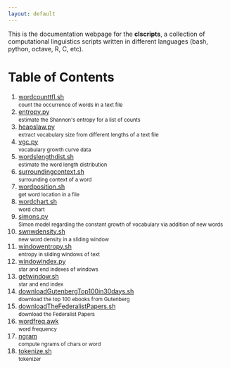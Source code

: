 ```yaml
---
layout: default
---
```


This is the documentation webpage for the **clscripts**,
a collection of computational linguistics scripts 
written in different languages (bash, python, octave, R, C, etc).

# Table of Contents
1. [wordcounttfl.sh](./wordcounttfl.html)<br/>
<small>count the occurrence of words in a text file</small> 
2. [entropy.py](./entropy.html)<br/>
<small>estimate the Shannon's entropy for a list of counts</small>
3. [heapslaw.py](./heapslaw.html)<br/>
<small>extract vocabulary size from different lengths of a text file</small>
4. [vgc.py](./vgc.html)<br/>
<small>vocabulary growth curve data</small>
5. [wordslengthdist.sh](./wordslengthdist.html)<br/>
<small>estimate the word length distribution</small>
6. [surroundingcontext.sh](./surroundingcontext.html)<br/>
<small>surrounding context of a word</small>
7. [wordposition.sh](./wordposition.html)<br/>
<small>get word location in a file</small>
8. [wordchart.sh](./wordchart.html)<br/>
<small>word chart</small>
9. [simons.py](./simons.html)<br/>
<small>Simon model regarding the constant growth of vocabulary via addition of new words</small>
10. [swnwdensity.sh](./swnwdensity.html)<br/>
<small>new word density in a sliding window</small>
11. [windowentropy.sh](./windowentropy.html)<br/>
<small>entropy in sliding windows of text</small>
12. [windowindex.py](./windowindex.html)<br/>
<small>star and end indexes of windows</small>
13. [getwindow.sh](./getwindow.html)<br/>
<small>star and end index</small>
14. [downloadGutenbergTop100in30days.sh](./downloadGutenbergTop100.html)<br/>
<small>download the top 100 ebooks from Gutenberg</small>
15. [downloadTheFederalistPapers.sh](./downloadTheFederalistPapers.html)<br/>
<small>download the Federalist Papers</small>
16. [wordfreq.awk](./wordfreqawk.html)<br/>
<small>word frequency</small>
17. [ngram](./ngram.html)<br/>
<small>compute ngrams of chars or word</small>
18. [tokenize.sh](./tokenize.html)<br/>
<small>tokenizer</small>

